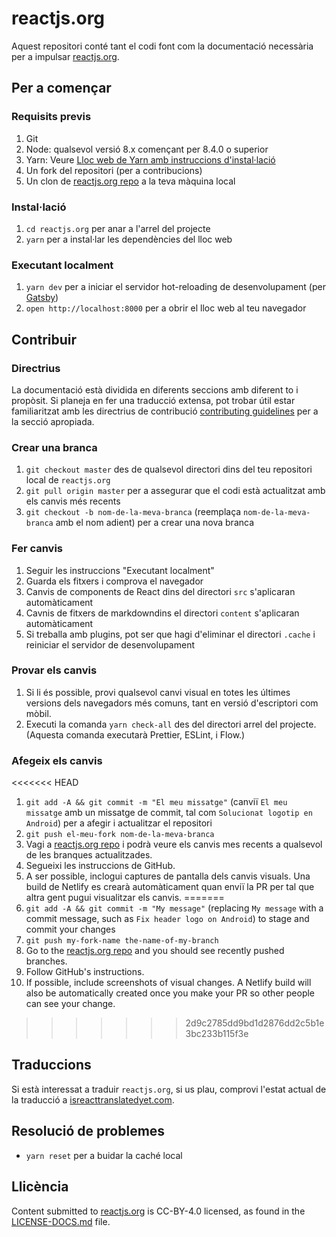 # reactjs.org

Aquest repositori conté tant el codi font com la documentació necessària per a impulsar [reactjs.org](https://reactjs.org/).

## Per a començar

### Requisits previs

1. Git
2. Node: qualsevol versió 8.x començant per 8.4.0 o superior
3. Yarn: Veure [Lloc web de Yarn amb instruccions d'instal·lació](https://yarnpkg.com/lang/en/docs/install/)
4. Un fork del repositori (per a contribucions)
5. Un clon de [reactjs.org repo](https://github.com/reactjs/reactjs.org) a la teva màquina local

### Instal·lació

1. `cd reactjs.org` per anar a l'arrel del projecte
2. `yarn` per a instal·lar les dependències del lloc web

### Executant localment

1. `yarn dev` per a iniciar el servidor hot-reloading de desenvolupament (per [Gatsby](https://www.gatsbyjs.org))
2. `open http://localhost:8000` per a obrir el lloc web al teu navegador

## Contribuir

### Directrius

La documentació està dividida en diferents seccions amb diferent to i propòsit. Si planeja en fer una traducció extensa, pot trobar útil estar familiaritzat amb les directrius de contribució [contributing guidelines](https://github.com/reactjs/reactjs.org/blob/master/CONTRIBUTING.md#guidelines-for-text) per a la secció apropiada.

### Crear una branca

1. `git checkout master` des de qualsevol directori dins del teu repositori local de `reactjs.org`
2. `git pull origin master` per a assegurar que el codi està actualitzat amb els canvis més recents
3. `git checkout -b nom-de-la-meva-branca` (reemplaça `nom-de-la-meva-branca` amb el nom adient) per a crear una nova branca

### Fer canvis

1. Seguir les instruccions "Executant localment"
2. Guarda els fitxers i comprova el navegador
  1. Canvis de components de React dins del directori `src` s'aplicaran automàticament
  2. Cavnis de fitxers de markdowndins el directori `content` s'aplicaran automàticament
  3. Si treballa amb plugins, pot ser que hagi d'eliminar el directori `.cache` i reiniciar el servidor de desenvolupament

### Provar els canvis

1. Si li és possible, provi qualsevol canvi visual en totes les últimes versions dels navegadors més comuns, tant en versió d'escriptori com mòbil.
2. Executi la comanda `yarn check-all` des del directori arrel del projecte. (Aquesta comanda executarà Prettier, ESLint, i Flow.)

### Afegeix els canvis

<<<<<<< HEAD
1. `git add -A && git commit -m "El meu missatge"` (canviï `El meu missatge` amb un missatge de commit, tal com `Solucionat logotip en Android`) per a afegir i actualitzar el repositori
2. `git push el-meu-fork nom-de-la-meva-branca`
3. Vagi a [reactjs.org repo](https://github.com/reactjs/reactjs.org) i podrà veure els canvis mes recents a qualsevol de les branques actualitzades.
4. Segueixi les instruccions de GitHub.
5. A ser possible, inclogui captures de pantalla dels canvis visuals. Una build de Netlify es crearà automàticament quan enviï la PR per tal que altra gent pugui visualitzar els canvis.
=======
1. `git add -A && git commit -m "My message"` (replacing `My message` with a commit message, such as `Fix header logo on Android`) to stage and commit your changes
1. `git push my-fork-name the-name-of-my-branch`
1. Go to the [reactjs.org repo](https://github.com/reactjs/reactjs.org) and you should see recently pushed branches.
1. Follow GitHub's instructions.
1. If possible, include screenshots of visual changes. A Netlify build will also be automatically created once you make your PR so other people can see your change.
>>>>>>> 2d9c2785dd9bd1d2876dd2c5b1e3bc233b115f3e

## Traduccions

Si està interessat a traduir `reactjs.org`, si us plau, comprovi l'estat actual de la traducció a [isreacttranslatedyet.com](https://www.isreacttranslatedyet.com/).

## Resolució de problemes

- `yarn reset` per a buidar la caché local

## Llicència
Content submitted to [reactjs.org](https://reactjs.org/) is CC-BY-4.0 licensed, as found in the [LICENSE-DOCS.md](https://github.com/open-source-explorer/reactjs.org/blob/master/LICENSE-DOCS.md) file.
